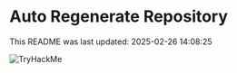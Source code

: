 # Auto Regenerate Repository

This README was last updated: 2025-02-26 14:08:25

 ![TryHackMe](https://tryhackme.com/badge/533634)